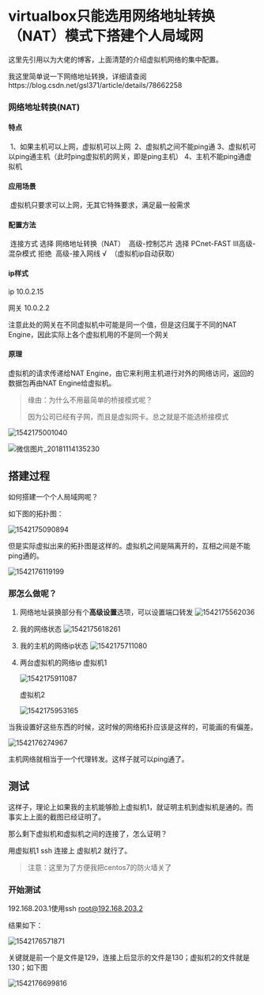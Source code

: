 # virtualbox只能选用网络地址转换（NAT）模式下搭建个人局域网

这里先引用以为大佬的博客，上面清楚的介绍虚拟机网络的集中配置。

我这里简单说一下网络地址转换，详细请查阅https://blog.csdn.net/gsl371/article/details/78662258

### 网络地址转换(NAT)

#### 特点

​		1、如果主机可以上网，虚拟机可以上网
​		2、虚拟机之间不能ping通
​		3、虚拟机可以ping通主机（此时ping虚拟机的网关，即是ping主机）
​		4、主机不能ping通虚拟机

#### 应用场景

​		虚拟机只要求可以上网，无其它特殊要求，满足最一般需求

#### 配置方法

​		连接方式 选择 网络地址转换（NAT）
​		高级-控制芯片 选择 PCnet-FAST III
​		高级-混杂模式 拒绝
​		高级-接入网线 √
​		（虚拟机ip自动获取）

#### ip样式

ip 10.0.2.15

网关 10.0.2.2

注意此处的网关在不同虚拟机中可能是同一个值，但是这归属于不同的NAT Engine，因此实际上各个虚拟机用的不是同一个网关

#### 原理

虚拟机的请求传递给NAT Engine，由它来利用主机进行对外的网络访问，返回的数据包再由NAT Engine给虚拟机。

> 缘由：为什么不用最简单的桥接模式呢？
>
> 因为公司已经有子网，而且是虚拟网卡。总之就是不能选桥接模式

![1542175001040](搭建个人局域网.assets/1542175001040.png)

![微信图片_20181114135230](搭建个人局域网.assets/微信图片_20181114135230.png)

## 搭建过程

如何搭建一个个人局域网呢？

如下图的拓扑图：

![1542175090894](搭建个人局域网.assets/1542175090894.png)

但是实际虚拟出来的拓扑图是这样的。虚拟机之间是隔离开的，互相之间是不能ping通的。

![1542176119199](搭建个人局域网.assets/1542176119199.png)

### 那怎么做呢？

1. 网络地址装换部分有个**高级设置**选项，可以设置端口转发
   ![1542175562036](搭建个人局域网.assets/1542175562036.png)

2. 我的网络状态
   ![1542175618261](搭建个人局域网.assets/1542175618261.png)

3. 我的主机的网络ip状态
   ![1542175711080](搭建个人局域网.assets/1542175711080.png)

4. 两台虚拟机的网络ip
   虚拟机1

   ![1542175911087](搭建个人局域网.assets/1542175911087.png)

   虚拟机2

   ![1542175953165](搭建个人局域网.assets/1542175953165.png)

当我设置好这些东西的时候，这时候的网络拓扑应该是这样的，可能画的有偏差。

![1542176274967](搭建个人局域网.assets/1542176274967.png)

主机网络就相当于一个代理转发。这样子就可以ping通了。

## 测试

这样子，理论上如果我的主机能够脸上虚拟机1，就证明主机到虚拟机是通的。而事实上上面的截图已经证明了。

那么剩下虚拟机和虚拟机之间的连接了，怎么证明？

用虚拟机1 ssh 连接上 虚拟机2 就行了。 

> 注意：这里为了方便我把centos7的防火墙关了

### 开始测试

192.168.203.1使用ssh root@192.168.203.2

结果如下：

![1542176571871](搭建个人局域网.assets/1542176571871.png)

关键就是前一个是文件是129，连接上后显示的文件是130；虚拟机2的文件就是130；如下图

![1542176699816](搭建个人局域网.assets/1542176699816.png)

